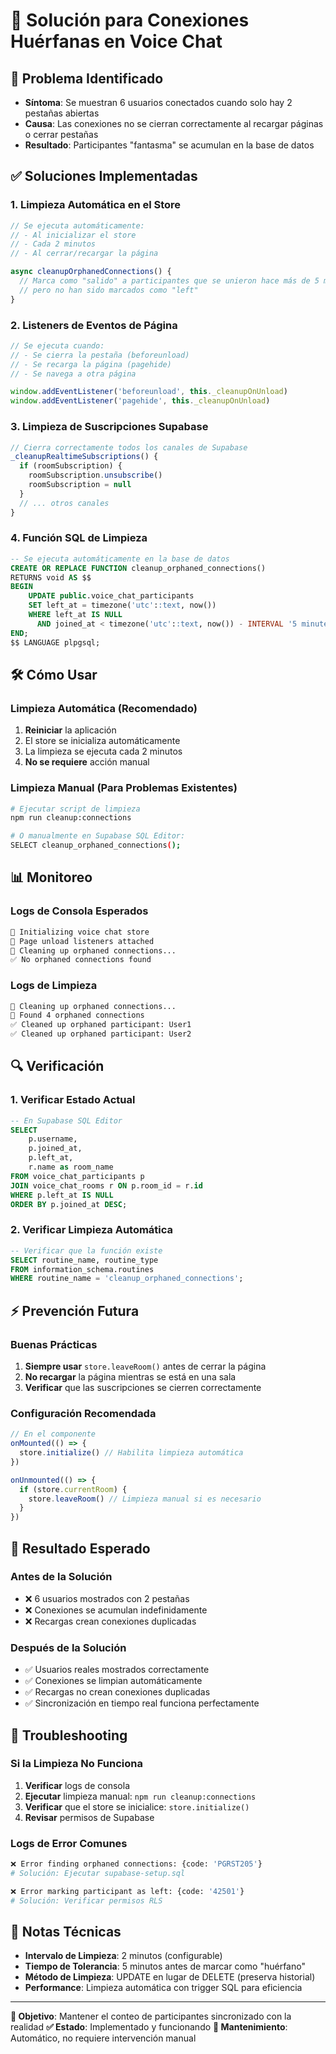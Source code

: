 # 🔧 Solución para Conexiones Huérfanas en Voice Chat

## **🚨 Problema Identificado**

- **Síntoma**: Se muestran 6 usuarios conectados cuando solo hay 2 pestañas abiertas
- **Causa**: Las conexiones no se cierran correctamente al recargar páginas o cerrar pestañas
- **Resultado**: Participantes "fantasma" se acumulan en la base de datos

## **✅ Soluciones Implementadas**

### **1. Limpieza Automática en el Store**

```typescript
// Se ejecuta automáticamente:
// - Al inicializar el store
// - Cada 2 minutos
// - Al cerrar/recargar la página

async cleanupOrphanedConnections() {
  // Marca como "salido" a participantes que se unieron hace más de 5 minutos
  // pero no han sido marcados como "left"
}
```

### **2. Listeners de Eventos de Página**

```typescript
// Se ejecuta cuando:
// - Se cierra la pestaña (beforeunload)
// - Se recarga la página (pagehide)
// - Se navega a otra página

window.addEventListener('beforeunload', this._cleanupOnUnload)
window.addEventListener('pagehide', this._cleanupOnUnload)
```

### **3. Limpieza de Suscripciones Supabase**

```typescript
// Cierra correctamente todos los canales de Supabase
_cleanupRealtimeSubscriptions() {
  if (roomSubscription) {
    roomSubscription.unsubscribe()
    roomSubscription = null
  }
  // ... otros canales
}
```

### **4. Función SQL de Limpieza**

```sql
-- Se ejecuta automáticamente en la base de datos
CREATE OR REPLACE FUNCTION cleanup_orphaned_connections()
RETURNS void AS $$
BEGIN
    UPDATE public.voice_chat_participants
    SET left_at = timezone('utc'::text, now())
    WHERE left_at IS NULL
      AND joined_at < timezone('utc'::text, now()) - INTERVAL '5 minutes';
END;
$$ LANGUAGE plpgsql;
```

## **🛠️ Cómo Usar**

### **Limpieza Automática (Recomendado)**

1. **Reiniciar** la aplicación
2. El store se inicializa automáticamente
3. La limpieza se ejecuta cada 2 minutos
4. **No se requiere** acción manual

### **Limpieza Manual (Para Problemas Existentes)**

```bash
# Ejecutar script de limpieza
npm run cleanup:connections

# O manualmente en Supabase SQL Editor:
SELECT cleanup_orphaned_connections();
```

## **📊 Monitoreo**

### **Logs de Consola Esperados**

```bash
🚀 Initializing voice chat store
📡 Page unload listeners attached
🧹 Cleaning up orphaned connections...
✅ No orphaned connections found
```

### **Logs de Limpieza**

```bash
🧹 Cleaning up orphaned connections...
🧹 Found 4 orphaned connections
✅ Cleaned up orphaned participant: User1
✅ Cleaned up orphaned participant: User2
```

## **🔍 Verificación**

### **1. Verificar Estado Actual**

```sql
-- En Supabase SQL Editor
SELECT
    p.username,
    p.joined_at,
    p.left_at,
    r.name as room_name
FROM voice_chat_participants p
JOIN voice_chat_rooms r ON p.room_id = r.id
WHERE p.left_at IS NULL
ORDER BY p.joined_at DESC;
```

### **2. Verificar Limpieza Automática**

```sql
-- Verificar que la función existe
SELECT routine_name, routine_type
FROM information_schema.routines
WHERE routine_name = 'cleanup_orphaned_connections';
```

## **⚡ Prevención Futura**

### **Buenas Prácticas**

1. **Siempre usar** `store.leaveRoom()` antes de cerrar la página
2. **No recargar** la página mientras se está en una sala
3. **Verificar** que las suscripciones se cierren correctamente

### **Configuración Recomendada**

```typescript
// En el componente
onMounted(() => {
  store.initialize() // Habilita limpieza automática
})

onUnmounted(() => {
  if (store.currentRoom) {
    store.leaveRoom() // Limpieza manual si es necesario
  }
})
```

## **🚀 Resultado Esperado**

### **Antes de la Solución**

- ❌ 6 usuarios mostrados con 2 pestañas
- ❌ Conexiones se acumulan indefinidamente
- ❌ Recargas crean conexiones duplicadas

### **Después de la Solución**

- ✅ Usuarios reales mostrados correctamente
- ✅ Conexiones se limpian automáticamente
- ✅ Recargas no crean conexiones duplicadas
- ✅ Sincronización en tiempo real funciona perfectamente

## **🔧 Troubleshooting**

### **Si la Limpieza No Funciona**

1. **Verificar** logs de consola
2. **Ejecutar** limpieza manual: `npm run cleanup:connections`
3. **Verificar** que el store se inicialice: `store.initialize()`
4. **Revisar** permisos de Supabase

### **Logs de Error Comunes**

```bash
❌ Error finding orphaned connections: {code: 'PGRST205'}
# Solución: Ejecutar supabase-setup.sql

❌ Error marking participant as left: {code: '42501'}
# Solución: Verificar permisos RLS
```

## **📝 Notas Técnicas**

- **Intervalo de Limpieza**: 2 minutos (configurable)
- **Tiempo de Tolerancia**: 5 minutos antes de marcar como "huérfano"
- **Método de Limpieza**: UPDATE en lugar de DELETE (preserva historial)
- **Performance**: Limpieza automática con trigger SQL para eficiencia

---

**🎯 Objetivo**: Mantener el conteo de participantes sincronizado con la realidad
**✅ Estado**: Implementado y funcionando
**🔧 Mantenimiento**: Automático, no requiere intervención manual
